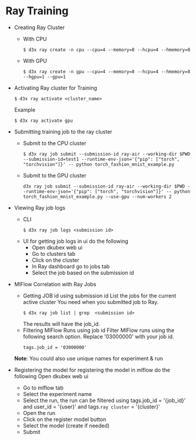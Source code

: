 # Ray Training 

- Creating Ray Cluster 
    - With CPU
        ```
        $ d3x ray create -n cpu --cpu=4 --memory=8 --hcpu=4 --hmemory=8 
        ```
    - With GPU
        ```
        $ d3x ray create -n gpu --cpu=4 --memory=8 --hcpu=4 --hmemory=8 --hgpu=1 --gpu=1
        ```
- Activating Ray cluster for Training 
    ```
    $ d3x ray activate <cluster_name>
    ```
    Example
    ```
    $ d3x ray activate gpu
    ```
- Submitting training job to the ray cluster
    - Submit to the CPU cluster
        ```
        $ d3x ray job submit --submission-id ray-air --working-dir $PWD --submission-id=test1 --runtime-env-json='{"pip": ["torch", "torchvision"]}' -- python torch_fashion_mnist_example.py
        ```
    - Submit to the GPU cluster
        ```
        d3x ray job submit --submission-id ray-air --working-dir $PWD --runtime-env-json='{"pip": ["torch", "torchvision"]}' -- python torch_fashion_mnist_example.py --use-gpu --num-workers 2
        ```

- Viewing Ray job logs 
    - CLI
        ```
        $ d3x ray job logs <submission id>
        ```
    - UI
        for getting job logs in ui do the following
        - Open dkubex web ui
        - Go to clusters  tab
        - Click on the cluster 
        - In Ray dashboard go to jobs tab
        - Select the job based on the submission id

- MlFlow Correlation with Ray Jobs
    - Getting JOB id using submission id
        List the jobs for the current active cluster
        You need <submission id> when you submitted job to Ray.
        ```
        $ d3x ray job list | grep  <submission id>
        ```
        The results will have the job_id. 
    - Filtering MlFlow Runs using job id
        Filter MlFlow runs using the following search option. Replace '03000000' with your job id.
        ```
        tags.job_id = '03000000'
        ```
    **Note**:
        You could also use unique names for experiment & run

- Registering the model
    for registering the model in mlflow do the following
    Open dkubex web ui
    - Go to mlflow tab
    - Select the experiment name
    - Select the run, the run can be filtered using  tags.job_id = '{job_id}' and user_id = '{user}' and tags.`ray cluster` = '{cluster}'
    - Open the run 
    - Click on the register model button
    - Select the model (create if needed)
    - Submit 


